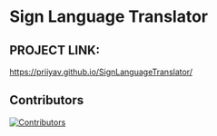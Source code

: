 # Sign Language Translator 

## PROJECT LINK:
https://priiyav.github.io/SignLanguageTranslator/


## Contributors
[![Contributors](https://contrib.rocks/image?repo=TamilPriyaV/210701282-CS19643-FOML-Lab)](https://github.com/TamilPriyaV/210701282-CS19643-FOML-Lab/graphs/contributors)

